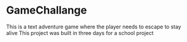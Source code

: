 # GameChallange
This is a text adventure game where the player needs to escape to stay alive
This project was built in three days for a school project
